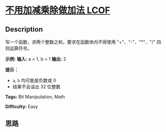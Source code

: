 # [不用加减乘除做加法 LCOF][title]

## Description

写一个函数，求两个整数之和，要求在函数体内不得使用 "+"、"-"、"*"、"/" 四则运算符号。



**示例:**
            **输入:** a = 1, b = 1    **输出:** 2



**提示：**

  * `a`, `b` 均可能是负数或 0
  * 结果不会溢出 32 位整数


**Tags:** Bit Manipulation, Math

**Difficulty:** Easy

## 思路

[title]: https://leetcode-cn.com/problems/bu-yong-jia-jian-cheng-chu-zuo-jia-fa-lcof
